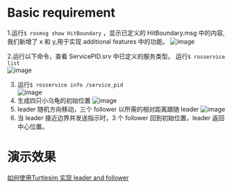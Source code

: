 # Basic requirement
1.运行`$ rosmsg show HitBoundary` ，显示已定义的 HitBoundary.msg 中的内容, 我们新增了 x 和 y,用于实现 additional features 中的功能。
![image](https://user-images.githubusercontent.com/77262518/178401851-9f0721cc-69f6-4341-9995-456c712fa7d0.png)  


2.运行以下命令，查看 ServicePID.srv 中已定义的服务类型。 运行`$ rosservice list`   
![image](https://user-images.githubusercontent.com/77262518/178401920-e212a66f-f0b6-4653-936c-9ff06983597c.png)    

3. 运行`$ rosservice info /service_pid`   
![image](https://user-images.githubusercontent.com/77262518/178401969-88792787-19a6-4e3f-8119-3a9c4be0552a.png)  
4. 生成四只小乌龟的初始位置
![image](https://user-images.githubusercontent.com/77262518/178402020-98a162b4-a03c-4fb3-ab3f-8479bd7f3a20.png)  
5. leader 随机方向移动，三个 follower 以所需的相对距离跟随 leader
![image](https://user-images.githubusercontent.com/77262518/178402085-4d1a8467-88f8-4dae-9f82-064e9c5e72b1.png)    
6. 当 leader 接近边界并发送指示时，3 个 follower 回到初始位置，leader 返回中心位置。    
# 演示效果
[如何使用Turtlesim 实现 leader and follower](https://www.bilibili.com/video/BV1TW4y167iw)






